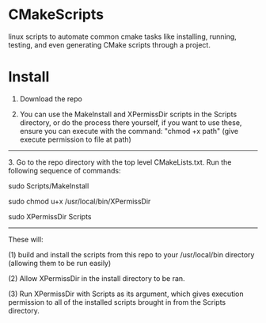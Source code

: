 # CMakeScripts
linux scripts to automate common cmake tasks like installing, running, testing, and even generating CMake scripts through a project.

# Install
1. Download the repo

2. You can use the MakeInstall and XPermissDir scripts in the Scripts directory, or do the process there yourself,
  if you want to use these, ensure you can execute with the command: "chmod +x path" (give execute permission to file at path)

<hr>
3. Go to the repo directory with the top level CMakeLists.txt. Run the following sequence of commands:

sudo Scripts/MakeInstall

sudo chmod u+x /usr/local/bin/XPermissDir

sudo XPermissDir Scripts

<hr>

These will:

(1) build and install the scripts from this repo to your /usr/local/bin directory (allowing them to be run easily)

(2) Allow XPermissDir in the install directory to be ran.

(3) Run XPermissDir with Scripts as its argument, which gives execution permission to all of the installed scripts brought in from the Scripts directory.
